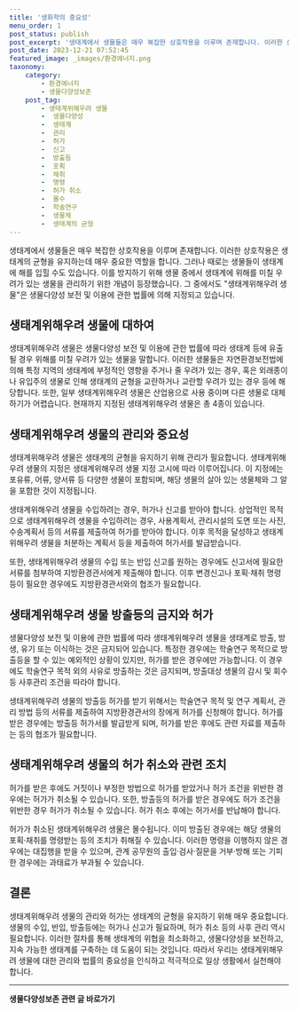 ```yaml
---
title: '생화학의 중요성'
menu_order: 1
post_status: publish
post_excerpt: '생태계에서 생물들은 매우 복잡한 상호작용을 이루며 존재합니다. 이러한 상호작용은 생태계의 균형을 유지하는데 매우 중요한 역할을 합니다. 그러나 때로는 생물들이 생태계에 해를 입힐 수도 있습니다. 이를 방지하기 위해 생물 중에서 생태계에 위해를 미칠 우려가 있는 생물을 관리하기 위한 개념이 등장했습니다. 그 중에서도  생태계위해우려 생물 은 생물다양성 보전 및 이용에 관한 법률에 의해 지정되고 있습니다.'
post_date: 2023-12-21 07:52:45
featured_image: _images/환경에너지.png
taxonomy:
    category:
        - 환경에너지
        - 생물다양성보존
    post_tag:
        - 생태계위해우려 생물
        -  생물다양성
        -  생태계
        -  관리
        -  허가
        -  신고
        -  방출등
        -  포획
        -  채취
        -  명령
        -  허가 취소
        -  몰수
        -  학술연구
        -  생물체
        -  생태계의 균형
---
```



생태계에서 생물들은 매우 복잡한 상호작용을 이루며 존재합니다. 이러한 상호작용은 생태계의 균형을 유지하는데 매우 중요한 역할을 합니다. 그러나 때로는 생물들이 생태계에 해를 입힐 수도 있습니다. 이를 방지하기 위해 생물 중에서 생태계에 위해를 미칠 우려가 있는 생물을 관리하기 위한 개념이 등장했습니다. 그 중에서도 "생태계위해우려 생물"은 생물다양성 보전 및 이용에 관한 법률에 의해 지정되고 있습니다.

## 생태계위해우려 생물에 대하여

생태계위해우려 생물은 생물다양성 보전 및 이용에 관한 법률에 따라 생태계 등에 유출될 경우 위해를 미칠 우려가 있는 생물을 말합니다. 이러한 생물들은 자연환경보전법에 의해 특정 지역의 생태계에 부정적인 영향을 주거나 줄 우려가 있는 경우, 혹은 외래종이나 유입주의 생물로 인해 생태계의 균형을 교란하거나 교란할 우려가 있는 경우 등에 해당합니다. 또한, 일부 생태계위해우려 생물은 산업용으로 사용 중이며 다른 생물로 대체하기가 어렵습니다. 현재까지 지정된 생태계위해우려 생물은 총 4종이 있습니다.

## 생태계위해우려 생물의 관리와 중요성

생태계위해우려 생물은 생태계의 균형을 유지하기 위해 관리가 필요합니다. 생태계위해우려 생물의 지정은 생태계위해우려 생물 지정 고시에 따라 이루어집니다. 이 지정에는 포유류, 어류, 양서류 등 다양한 생물이 포함되며, 해당 생물의 살아 있는 생물체와 그 알을 포함한 것이 지정됩니다.

생태계위해우려 생물을 수입하려는 경우, 허가나 신고를 받아야 합니다. 상업적인 목적으로 생태계위해우려 생물을 수입하려는 경우, 사용계획서, 관리시설의 도면 또는 사진, 수송계획서 등의 서류를 제출하여 허가를 받아야 합니다. 이후 목적을 달성하고 생태계위해우려 생물을 처분하는 계획서 등을 제출하여 허가서를 발급받습니다.

또한, 생태계위해우려 생물의 수입 또는 반입 신고를 원하는 경우에도 신고서에 필요한 서류를 첨부하여 지방환경관서에게 제출해야 합니다. 이후 변경신고나 포획·채취 명령 등이 필요한 경우에도 지방환경관서와의 협조가 필요합니다.

## 생태계위해우려 생물 방출등의 금지와 허가

생물다양성 보전 및 이용에 관한 법률에 따라 생태계위해우려 생물을 생태계로 방출, 방생, 유기 또는 이식하는 것은 금지되어 있습니다. 특정한 경우에는 학술연구 목적으로 방출등을 할 수 있는 예외적인 상황이 있지만, 허가를 받은 경우에만 가능합니다. 이 경우에도 학술연구 목적 외의 사유로 방출하는 것은 금지되며, 방출대상 생물의 감시 및 회수 등 사후관리 조건을 따라야 합니다.

생태계위해우려 생물의 방출등 허가를 받기 위해서는 학술연구 목적 및 연구 계획서, 관리 방법 등의 서류를 제출하여 지방환경관서의 장에게 허가를 신청해야 합니다. 허가를 받은 경우에는 방출등 허가서를 발급받게 되며, 허가를 받은 후에도 관련 자료를 제출하는 등의 협조가 필요합니다.

## 생태계위해우려 생물의 허가 취소와 관련 조치

허가를 받은 후에도 거짓이나 부정한 방법으로 허가를 받았거나 허가 조건을 위반한 경우에는 허가가 취소될 수 있습니다. 또한, 방출등의 허가를 받은 경우에도 허가 조건을 위반한 경우 허가가 취소될 수 있습니다. 허가 취소 후에는 허가서를 반납해야 합니다.

허가가 취소된 생태계위해우려 생물은 몰수됩니다. 이미 방출된 경우에는 해당 생물의 포획·채취를 명령받는 등의 조치가 취해질 수 있습니다. 이러한 명령을 이행하지 않은 경우에는 대집행을 받을 수 있으며, 관계 공무원의 출입·검사·질문을 거부·방해 또는 기피한 경우에는 과태료가 부과될 수 있습니다.

## 결론

생태계위해우려 생물의 관리와 허가는 생태계의 균형을 유지하기 위해 매우 중요합니다. 생물의 수입, 반입, 방출등에는 허가나 신고가 필요하며, 허가 취소 등의 사후 관리 역시 필요합니다. 이러한 절차를 통해 생태계의 위협을 최소화하고, 생물다양성을 보전하고, 지속 가능한 생태계를 구축하는 데 도움이 되는 것입니다. 따라서 우리는 생태계위해우려 생물에 대한 관리와 법률의 중요성을 인식하고 적극적으로 일상 생활에서 실천해야 합니다.
<!-- wp:separator -->
<hr class="wp-block-separator has-alpha-channel-opacity"/>
<!-- /wp:separator -->

<!-- wp:group {"backgroundColor":"base","layout":{"type":"constrained"}} -->
<div class="wp-block-group has-base-background-color has-background"><!-- wp:paragraph {"align":"center","fontSize":"medium"} -->
<p class="has-text-align-center has-large-font-size"><strong>생물다양성보존 관련 글 바로가기</strong></p>
<!-- /wp:paragraph -->


<!-- wp:latest-posts
{"categories":[{"id":36205,"count":19,"description":"","link":"https://uknowlaw.com/category/%ec%83%9d%eb%ac%bc%eb%8b%a4%ec%96%91%ec%84%b1%eb%b3%b4%ec%a1%b4/","name":"생물다양성보존","slug":"생물다양성보존","taxonomy":"category","parent":0,"meta":[],"_links":{"self":[{"href":"https://uknowlaw.com/wp-json/wp/v2/categories/36205"}],"collection":[{"href":"https://uknowlaw.com/wp-json/wp/v2/categories"}],"about":[{"href":"https://uknowlaw.com/wp-json/wp/v2/taxonomies/category"}],"wp:post_type":[{"href":"https://uknowlaw.com/wp-json/wp/v2/posts?categories=36205"}],"curies":[{"name":"wp","href":"https://api.w.org/{rel}","templated":true}]}}],"postsToShow":100,"excerptLength":28,"postLayout":"grid","columns":2,"featuredImageAlign":"left","featuredImageSizeSlug":"large","fontSize":"small"} /--></div>
<!-- /wp:group -->